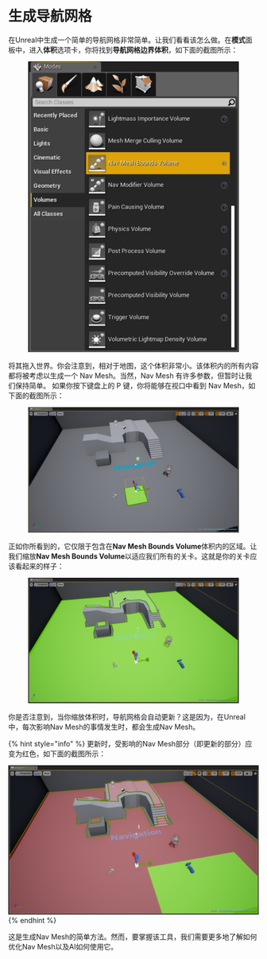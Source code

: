 # 生成导航网格

在Unreal中生成一个简单的导航网格非常简单。让我们看看该怎么做。在**模式**面板中，进入**体积**选项卡，你将找到**导航网格边界体积**，如下面的截图所示：

<figure><img src="../../../.gitbook/assets/image.png" alt=""><figcaption></figcaption></figure>

将其拖入世界。你会注意到，相对于地图，这个体积非常小。该体积内的所有内容都将被考虑以生成一个 Nav Mesh。当然，Nav Mesh 有许多参数，但暂时让我们保持简单。 如果你按下键盘上的 P 键，你将能够在视口中看到 Nav Mesh，如下面的截图所示：

<figure><img src="../../../.gitbook/assets/image (1).png" alt=""><figcaption></figcaption></figure>

正如你所看到的，它仅限于包含在**Nav Mesh Bounds Volume**体积内的区域。让我们缩放**Nav Mesh Bounds Volume**以适应我们所有的关卡。这就是你的关卡应该看起来的样子：

<figure><img src="../../../.gitbook/assets/image (2).png" alt=""><figcaption></figcaption></figure>

你是否注意到，当你缩放体积时，导航网格会自动更新？这是因为，在Unreal中，每次影响Nav Mesh的事情发生时，都会生成Nav Mesh。

{% hint style="info" %}
更新时，受影响的Nav Mesh部分（即更新的部分）应变为红色，如下面的截图所示：

![](<../../../.gitbook/assets/image (3).png>)
{% endhint %}

这是生成Nav Mesh的简单方法。然而，要掌握该工具，我们需要更多地了解如何优化Nav Mesh以及AI如何使用它。
